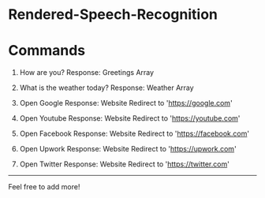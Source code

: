 # Rendered-Speech-Recognition
# Commands
1. How are you?
Response: Greetings Array

2. What is the weather today?
Response: Weather Array

3. Open Google
Response: Website Redirect to 'https://google.com'

4. Open Youtube
Response: Website Redirect to 'https://youtube.com'

5. Open Facebook
Response: Website Redirect to 'https://facebook.com'

6. Open Upwork
Response: Website Redirect to 'https://upwork.com'

7. Open Twitter
Response: Website Redirect to 'https://twitter.com'

---

Feel free to add more!
